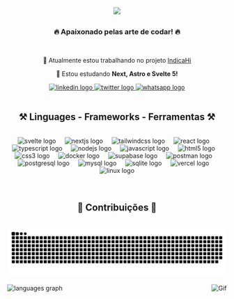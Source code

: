 <h1 align="center">
    <img src="https://readme-typing-svg.herokuapp.com/?font=Righteous&size=35&center=true&vCenter=true&width=500&height=70&duration=4000&lines=Oi+There!+👋;+I'm+Pedro+Muniz!;" />
</h1>

<h3 align="center">🔥 Apaixonado pelas arte de codar! 🔥</h3>

<br/>

<div align="center">

🔭 Atualmente estou trabalhando no projeto [IndicaHi](https://github.com/othavioquiliao/IndicaHi)

🌱 Estou estudando **Next, Astro e Svelte 5!**

 </div>

<div align="center">
  <a href="https://www.linkedin.com/in/othavioquiliao/" target="_blank">
    <img src="https://raw.githubusercontent.com/maurodesouza/profile-readme-generator/master/src/assets/icons/social/linkedin/default.svg" width="52" height="40" alt="linkedin logo" />
  </a>
  <a href="https://x.com/QuiliaoDev" target="_blank">
    <img src="https://raw.githubusercontent.com/maurodesouza/profile-readme-generator/master/src/assets/icons/social/twitter/default.svg" width="52" height="40" alt="twitter logo" />
  </a>
  <a href="https://wa.me/5551996474579?text=Oi%2C%20eu%20vi%20seu%20perfil%20do%20LinkedIn%2C%20tudo%20bem%3F" target="_blank">
    <img src="https://raw.githubusercontent.com/maurodesouza/profile-readme-generator/master/src/assets/icons/social/whatsapp/default.svg" width="52" height="40" alt="whatsapp logo" />
  </a>
</div>

<br/>

<h2 align="center">⚒️ Linguages - Frameworks - Ferramentas ⚒️</h2>
<br/>
<div align="center">
  <img src="https://skillicons.dev/icons?i=svelte" height="40" alt="svelte logo" />
  <img width="12" />
  <img src="https://skillicons.dev/icons?i=nextjs" height="40" alt="nextjs logo" />
  <img width="12" />
  <img src="https://skillicons.dev/icons?i=tailwind" height="40" alt="tailwindcss logo" />
  <img width="12" />
  <img src="https://skillicons.dev/icons?i=react" height="40" alt="react logo" />
  <img width="12" />
  <img src="https://skillicons.dev/icons?i=ts" height="40" alt="typescript logo" />
  <img width="12" />
  <img src="https://skillicons.dev/icons?i=nodejs" height="40" alt="nodejs logo" />
  <img width="12" />
  <img src="https://skillicons.dev/icons?i=js" height="40" alt="javascript logo" />
  <img width="12" />
  <img src="https://skillicons.dev/icons?i=html" height="40" alt="html5 logo" />
  <img width="12" />
  <img src="https://skillicons.dev/icons?i=css" height="40" alt="css3 logo" />
  <img width="12" />
  <img src="https://skillicons.dev/icons?i=docker" height="40" alt="docker logo" />
  <img width="12" />
  <img src="https://skillicons.dev/icons?i=supabase" height="40" alt="supabase logo" />
  <img width="12" />
  <img src="https://skillicons.dev/icons?i=postman" height="40" alt="postman logo" />
  <img width="12" />
  <img src="https://skillicons.dev/icons?i=postgres" height="40" alt="postgresql logo" />
  <img width="12" />
  <img src="https://skillicons.dev/icons?i=mysql" height="40" alt="mysql logo" />
  <img width="12" />
  <img src="https://skillicons.dev/icons?i=sqlite" height="40" alt="sqlite logo" />
  <img width="12" />
  <img src="https://skillicons.dev/icons?i=vercel" height="40" alt="vercel logo" />
  <img width="12" />
  <img src="https://skillicons.dev/icons?i=linux" height="40" alt="linux logo" />
</div>
<br/>
<br/>

<div align="center">
  <h2>🐍 Contribuições 🐍</h2>
  <br>
  <img alt="Cobra comendo minhas contribuiçao" src="https://raw.githubusercontent.com/salesp07/salesp07/output/github-contribution-grid-snake.svg" />

<br>
<br>

<div align="right">
  <img align="right" height="180" src="https://media1.tenor.com/m/IErQHBRt6GIAAAAd/leonardo-dicaprio.gif" alt="Gif" />
</div>

<div align="left">
  <img src="https://github-readme-stats.vercel.app/api/top-langs?username=othavioquiliao&locale=pt-br&hide_title=true&layout=compact&card_width=320&langs_count=6&theme=tokyonight&hide_border=true" height="180" alt="languages graph" />
</div>

